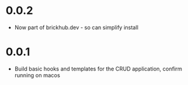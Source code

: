 # 0.0.2

- Now part of brickhub.dev - so can simplify install
# 0.0.1

- Build basic hooks and templates for the CRUD application, confirm running on macos

